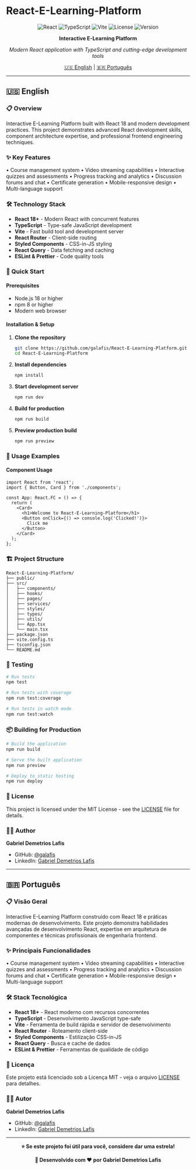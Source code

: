 # React-E-Learning-Platform

<div align="center">

![React](https://img.shields.io/badge/React-18+-61DAFB?style=for-the-badge&logo=react&logoColor=black)
![TypeScript](https://img.shields.io/badge/TypeScript-5.0+-3178C6?style=for-the-badge&logo=typescript&logoColor=white)
![Vite](https://img.shields.io/badge/Vite-4.0+-646CFF?style=for-the-badge&logo=vite&logoColor=white)
![License](https://img.shields.io/badge/License-MIT-blue.svg?style=for-the-badge)
![Version](https://img.shields.io/badge/Version-1.0.0-green.svg?style=for-the-badge)

**Interactive E-Learning Platform**

*Modern React application with TypeScript and cutting-edge development tools*

[🇺🇸 English](#english) | [🇧🇷 Português](#português)

</div>

---

## 🇺🇸 English

### 📋 Overview

Interactive E-Learning Platform built with React 18 and modern development practices. This project demonstrates advanced React development skills, component architecture expertise, and professional frontend engineering techniques.

### ✨ Key Features

• Course management system
• Video streaming capabilities
• Interactive quizzes and assessments
• Progress tracking and analytics
• Discussion forums and chat
• Certificate generation
• Mobile-responsive design
• Multi-language support

### 🛠️ Technology Stack

- **React 18+** - Modern React with concurrent features
- **TypeScript** - Type-safe JavaScript development
- **Vite** - Fast build tool and development server
- **React Router** - Client-side routing
- **Styled Components** - CSS-in-JS styling
- **React Query** - Data fetching and caching
- **ESLint & Prettier** - Code quality tools

### 🚀 Quick Start

#### Prerequisites
- Node.js 18 or higher
- npm 8 or higher
- Modern web browser

#### Installation & Setup

1. **Clone the repository**
   ```bash
   git clone https://github.com/galafis/React-E-Learning-Platform.git
   cd React-E-Learning-Platform
   ```

2. **Install dependencies**
   ```bash
   npm install
   ```

3. **Start development server**
   ```bash
   npm run dev
   ```

4. **Build for production**
   ```bash
   npm run build
   ```

5. **Preview production build**
   ```bash
   npm run preview
   ```

### 📖 Usage Examples

#### Component Usage

```tsx
import React from 'react';
import { Button, Card } from './components';

const App: React.FC = () => {
  return (
    <Card>
      <h1>Welcome to React-E-Learning-Platform</h1>
      <Button onClick={() => console.log('Clicked!')}>
        Click me
      </Button>
    </Card>
  );
};
```

### 🏗️ Project Structure

```
React-E-Learning-Platform/
├── public/
├── src/
│   ├── components/
│   ├── hooks/
│   ├── pages/
│   ├── services/
│   ├── styles/
│   ├── types/
│   ├── utils/
│   ├── App.tsx
│   └── main.tsx
├── package.json
├── vite.config.ts
├── tsconfig.json
└── README.md
```

### 🧪 Testing

```bash
# Run tests
npm test

# Run tests with coverage
npm run test:coverage

# Run tests in watch mode
npm run test:watch
```

### 📦 Building for Production

```bash
# Build the application
npm run build

# Serve the built application
npm run preview

# Deploy to static hosting
npm run deploy
```

### 📝 License

This project is licensed under the MIT License - see the [LICENSE](LICENSE) file for details.

### 👨‍💻 Author

**Gabriel Demetrios Lafis**
- GitHub: [@galafis](https://github.com/galafis)
- LinkedIn: [Gabriel Demetrios Lafis](https://linkedin.com/in/gabriel-lafis)

---

## 🇧🇷 Português

### 📋 Visão Geral

Interactive E-Learning Platform construído com React 18 e práticas modernas de desenvolvimento. Este projeto demonstra habilidades avançadas de desenvolvimento React, expertise em arquitetura de componentes e técnicas profissionais de engenharia frontend.

### ✨ Principais Funcionalidades

• Course management system
• Video streaming capabilities
• Interactive quizzes and assessments
• Progress tracking and analytics
• Discussion forums and chat
• Certificate generation
• Mobile-responsive design
• Multi-language support

### 🛠️ Stack Tecnológica

- **React 18+** - React moderno com recursos concorrentes
- **TypeScript** - Desenvolvimento JavaScript type-safe
- **Vite** - Ferramenta de build rápida e servidor de desenvolvimento
- **React Router** - Roteamento client-side
- **Styled Components** - Estilização CSS-in-JS
- **React Query** - Busca e cache de dados
- **ESLint & Prettier** - Ferramentas de qualidade de código

### 📝 Licença

Este projeto está licenciado sob a Licença MIT - veja o arquivo [LICENSE](LICENSE) para detalhes.

### 👨‍💻 Autor

**Gabriel Demetrios Lafis**
- GitHub: [@galafis](https://github.com/galafis)
- LinkedIn: [Gabriel Demetrios Lafis](https://linkedin.com/in/gabriel-lafis)

---

<div align="center">

**⭐ Se este projeto foi útil para você, considere dar uma estrela!**

**🚀 Desenvolvido com ❤️ por Gabriel Demetrios Lafis**

</div>
